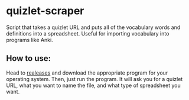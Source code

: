 # quizlet-scraper
Script that takes a quizlet URL and puts all of the vocabulary words and definitions into a spreadsheet. Useful for importing vocabulary into programs like Anki.

## How to use:
Head to [realeases](https://github.com/ashton0223/quizlet-scraper/releases) and download the appropriate program for your operating system. Then, just run the program. It will ask you for a quizlet URL, what you want to name the file, and what type of spreadsheet you want.
